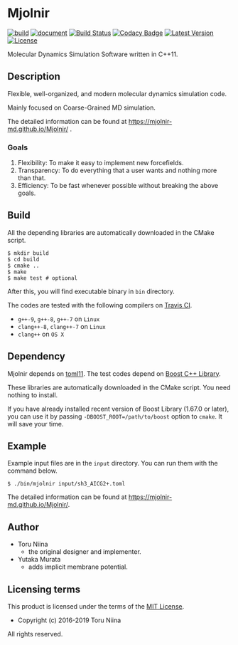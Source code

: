 # Mjolnir

[![build](https://github.com/Mjolnir-MD/Mjolnir/workflows/build/badge.svg)](https://github.com/Mjolnir-MD/Mjolnir/actions)
[![document](https://github.com/Mjolnir-MD/Mjolnir/workflows/document/badge.svg)](https://github.com/Mjolnir-MD/Mjolnir/actions)
[![Build Status](https://travis-ci.org/Mjolnir-MD/Mjolnir.svg?branch=master)](https://travis-ci.org/Mjolnir-MD/Mjolnir)
[![Codacy Badge](https://api.codacy.com/project/badge/Grade/b55282103ca74dd5b9b0022a3af99f3b)](https://www.codacy.com/app/ToruNiina/Mjolnir?utm_source=github.com&amp;utm_medium=referral&amp;utm_content=Mjolnir-MD/Mjolnir&amp;utm_campaign=Badge_Grade)
[![Latest Version](https://img.shields.io/github/release/Mjolnir-MD/Mjolnir.svg)](https://github.com/Mjolnir-MD/Mjolnir/releases)
[![License](https://img.shields.io/badge/license-MIT-blue.svg?style=flat)](LICENSE)

Molecular Dynamics Simulation Software written in C++11.

## Description

Flexible, well-organized, and modern molecular dynamics simulation code.

Mainly focused on Coarse-Grained MD simulation.

The detailed information can be found at https://mjolnir-md.github.io/Mjolnir/ .

### Goals

1. Flexibility: To make it easy to implement new forcefields.
2. Transparency: To do everything that a user wants and nothing more than that.
3. Efficiency: To be fast whenever possible without breaking the above goals.

## Build

All the depending libraries are automatically downloaded in the CMake script.

```console
$ mkdir build
$ cd build
$ cmake ..
$ make
$ make test # optional
```

After this, you will find executable binary in `bin` directory.

The codes are tested with the following compilers on [Travis CI](https://travis-ci.org/ToruNiina/Mjolnir).
- `g++-9`, `g++-8`, `g++-7` on `Linux`
- `clang++-8`, `clang++-7` on `Linux`
- `clang++` on `OS X`

## Dependency

Mjolnir depends on [toml11](https://github.com/ToruNiina/toml11).
The test codes depend on [Boost C++ Library](https://www.boost.org/).

These libraries are automatically downloaded in the CMake script.
You need nothing to install.

If you have already installed recent version of Boost Library (1.67.0 or later),
you can use it by passing `-DBOOST_ROOT=/path/to/boost` option to `cmake`.
It will save your time.

## Example

Example input files are in the `input` directory.
You can run them with the command below.

```console
$ ./bin/mjolnir input/sh3_AICG2+.toml
```

The detailed information can be found at https://mjolnir-md.github.io/Mjolnir/.

## Author

- Toru Niina
  - the original designer and implementer.
- Yutaka Murata
  - adds implicit membrane potential.

## Licensing terms

This product is licensed under the terms of the [MIT License](LICENSE).

- Copyright (c) 2016-2019 Toru Niina

All rights reserved.
